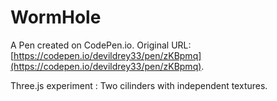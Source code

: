 # WormHole

A Pen created on CodePen.io. Original URL: [https://codepen.io/devildrey33/pen/zKBpmq](https://codepen.io/devildrey33/pen/zKBpmq).

Three.js experiment : Two cilinders with independent textures.
